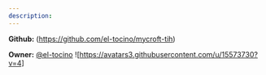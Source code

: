 ```yaml
---
description: 
---
```



**Github:** (https://github.com/el-tocino/mycroft-tih)

**Owner:** [@el-tocino](https://github.com/el-tocino) ![https://avatars3.githubusercontent.com/u/15573730?v=4]

